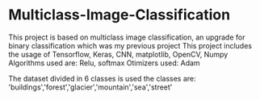 # Multiclass-Image-Classification

This project is based on multiclass image classification, an upgrade for binary classification which was my previous project
This project includes the usage of Tensorflow, Keras, CNN, matplotlib, OpenCV, Numpy
Algorithms used are: Relu, softmax
Otimizers used: Adam

The dataset divided in 6 classes is used
the classes are: 'buildings','forest','glacier','mountain','sea','street'
